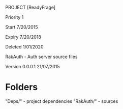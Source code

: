 PROJECT 		[ReadyFrage]

Priority  	1

Start 			7/20/2015

Expiry 			7/20/2018

Deleted 		1/01/2020


RakAuth - Auth server source files

Version 0.0.0.1  21/07/2015

# Folders

"Deps/" - project dependencies
"RakAuth/" - sources